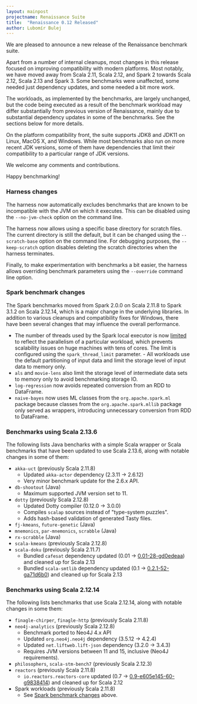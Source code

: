 ```yaml
---
layout: mainpost
projectname: Renaissance Suite
title:  "Renaissance 0.12 Released"
author: Lubomír Bulej
---
```


We are pleased to announce a new release of the Renaissance benchmark
suite.

Apart from a number of internal cleanups, most changes in this release
focused on improving compatibility with modern platforms. Most notably,
we have moved away from Scala 2.11, Scala 2.12, and Spark 2 towards
Scala 2.12, Scala 2.13 and Spark 3. Some benchmarks were unaffected,
some needed just dependency updates, and some needed a bit more work.

The workloads, as implemented by the benchmarks, are largely unchanged,
but the code being executed as a result of the benchmark workload may
differ substantially from previous version of Renaissance, mainly due to
substantial dependency updates in some of the benchmarks. See the
sections below for more details.

On the platform compatibility front, the suite supports JDK8 and JDK11
on Linux, MacOS X, and Windows. While most benchmarks also run on more
recent JDK versions, some of them have dependencies that limit their
compatibility to a particular range of JDK versions.


We welcome any comments and contributions.

Happy benchmarking!


### Harness changes

The harness now automatically excludes benchmarks that are known to be
incompatible with the JVM on which it executes. This can be disabled
using the `--no-jvm-check` option on the command line.

The harness now allows using a specific base directory for scratch
files. The current directory is still the default, but it can be changed
using the `--scratch-base` option on the command line. For debugging
purposes, the `--keep-scratch` option disables deleting the scratch
directories when the harness terminates.

Finally, to make experimentation with benchmarks a bit easier, the
harness allows overriding benchmark parameters using the `--override`
command line option.


### Spark benchmark changes

The Spark benchmarks moved from Spark 2.0.0 on Scala 2.11.8 to Spark
3.1.2 on Scala 2.12.14, which is a major change in the underlying
libraries. In addition to various cleanups and compatibility fixes for
Windows, there have been several changes that may influence the overall
performance.

- The number of threads used by the Spark local executor is now
  [limited](https://github.com/renaissance-benchmarks/renaissance/pull/284)
  to reflect the parallelism of a particular workload, which prevents
  scalability issues on huge machines with tens of cores. The limit is
  configured using the `spark_thread_limit` parameter. - All workloads
  use the default partitioning of input data and limit the storage level
  of input data to memory only.
- `als` and `movie-lens` also limit the storage level of intermediate
  data sets to memory only to avoid benchmarking storage IO.
- `log-regression` now avoids repeated conversion from an RDD to
  DataFrame.
- `naive-bayes` now uses ML classes from the `org.apache.spark.ml`
  package because classes from the `org.apache.spark.mllib` package only
  served as wrappers, introducing unnecessary conversion from RDD to
  DataFrame.


### Benchmarks using Scala 2.13.6

The following lists Java bencharks with a simple Scala wrapper or Scala
benchmarks that have been updated to use Scala 2.13.6, along with
notable changes in some of them:

- `akka-uct` (previously Scala 2.11.8)
  - Updated `akka-actor` dependency (2.3.11 -> 2.6.12)
  - Very minor benchmark update for the 2.6.x API.
- `db-shootout` (Java)
  - Maximum supported JVM version set to 11.
- `dotty` (previously Scala 2.12.8)
  - Updated Dotty compiler (0.12.0 -> 3.0.0)
  - Compiles `scalap` sources instead of "type-system puzzles".
  - Adds hash-based validation of generated Tasty files.
- `fj-kmeans`, `future-genetic` (Java)
- `mnemonics`, `par-mnemonics`, `scrabble` (Java)
- `rx-scrabble` (Java)
- `scala-kmeans` (previously Scala 2.12.8)
- `scala-doku` (previously Scala 2.11.7)
  - Bundled `cafesat` dependency updated (0.01 -> [0.01-28-gd0edeaa](https://github.com/renaissance-benchmarks/dependency-cafesat/tree/renaissance/export)) and cleaned up for Scala 2.13
  - Bundled `scala-smtlib` dependency updated (0.1 -> [0.2.1-52-ga71d6b0]([https://github.com/renaissance-benchmarks/dependency-scala-smtlib/tree/renaissance/export)) and cleaned up for Scala 2.13


### Benchmarks using Scala 2.12.14

The following lists benchmarks that use Scala 2.12.14, along with
notable changes in some them:

- `finagle-chirper`, `finagle-http` (previously Scala 2.11.8)
- `neo4j-analytics` (previously Scala 2.12.8)
  - Benchmark ported to Neo4J 4.x API
  - Updated `org.neo4j.neo4j` dependency (3.5.12 -> 4.2.4)
  - Updated `net.liftweb.lift-json` dependency (3.2.0 -> 3.4.3)
  - Requires JVM versions between 11 and 15, inclusive (Neo4J requirements).
- `philosophers`, `scala-stm-bench7` (previously Scala 2.12.3)
- `reactors` (previously Scala 2.11.8)
  - `io.reactors.reactors-core` updated (0.7 -> [0.9-e605e145-60-g9838414](https://github.com/renaissance-benchmarks/dependency-reactors/tree/renaissance/export)) and cleaned up for Scala 2.12
- Spark workloads (previously Scala 2.11.8)
  - See [Spark benchmark changes](#spark-benchmark-changes) above.
